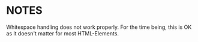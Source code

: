 # NOTES

Whitespace handling does not work properly. For the time being, this is OK as it doesn't matter
for most HTML-Elements.

